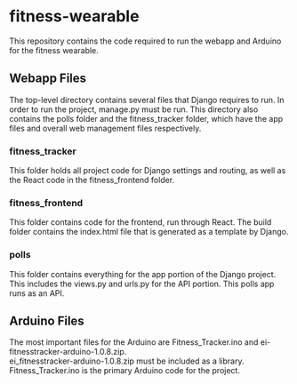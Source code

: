 # fitness-wearable

This repository contains the code required to run the webapp and Arduino for the fitness wearable.

## Webapp Files
The top-level directory contains several files that Django requires to run. In order to run the project, manage.py must be run. This directory also contains the polls folder and the fitness_tracker folder, which have the app files and overall web management files respectively.

### fitness_tracker
This folder holds all project code for Django settings and routing, as well as the React code in the fitness_frontend folder.

### fitness_frontend
This folder contains code for the frontend, run through React. The build folder contains the index.html file that is generated as a template by Django.

### polls
This folder contains everything for the app portion of the Django project. This includes the views.py and urls.py for the API portion. This polls app runs as an API.

## Arduino Files
The most important files for the Arduino are Fitness_Tracker.ino and ei-fitnesstracker-arduino-1.0.8.zip.  
ei_fitnesstracker-arduino-1.0.8.zip must be included as a library.  
Fitness_Tracker.ino is the primary Arduino code for the project.
